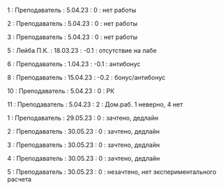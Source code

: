 1 : Преподаватель : 5.04.23 : 0 : нет работы

2 : Преподаватель : 5.04.23 : 0 : нет работы

3 : Преподаватель : 5.04.23 : 0 : нет работы

5 : Лейба П.К. : 18.03.23 : -0.1 : отсутствие на лабе

6 : Преподаватель : 1.04.23 : -0.1 : антибонус

8 : Преподаватель : 15.04.23 : -0.2 : бонус/антибонус

10 : Преподаватель : 5.04.23 : 0 : РК

11 : Преподаватель : 5.04.23 : 2 : Дом.раб. 1 неверно, 4 нет

1 : Преподаватель : 29.05.23 : 0 : зачтено, дедлайн

2 : Преподаватель : 30.05.23 : 0 : зачтено, дедлайн

3 : Преподаватель : 30.05.23 : 0 : зачтено, дедлайн

4 : Преподаватель : 30.05.23 : 0 : зачтено, дедлайн

5 : Преподаватель : 30.05.23 : 0 : незачтено, нет экспериментального расчета
